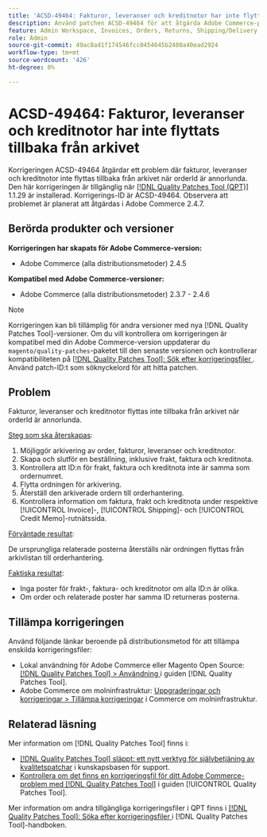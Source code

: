 ```yaml
---
title: 'ACSD-49464: Fakturor, leveranser och kreditnotor har inte flyttats tillbaka från arkivet'
description: Använd patchen ACSD-49464 för att åtgärda Adobe Commerce-problemet där fakturor, leveranser och kreditnotor inte flyttas tillbaka från arkivet när orderId är annorlunda.
feature: Admin Workspace, Invoices, Orders, Returns, Shipping/Delivery
role: Admin
source-git-commit: 49ac8ad1f174546fcc0454645b2480a40ead2924
workflow-type: tm+mt
source-wordcount: '426'
ht-degree: 0%

---
```


# ACSD-49464: Fakturor, leveranser och kreditnotor har inte flyttats tillbaka från arkivet

Korrigeringen ACSD-49464 åtgärdar ett problem där fakturor, leveranser och kreditnotor inte flyttas tillbaka från arkivet när orderId är annorlunda. Den här korrigeringen är tillgänglig när [[!DNL Quality Patches Tool (QPT)]](https://experienceleague.adobe.com/en/docs/commerce-knowledge-base/kb/announcements/commerce-announcements/magento-quality-patches-released-new-tool-to-self-serve-quality-patches) 1.1.29 är installerad. Korrigerings-ID är ACSD-49464. Observera att problemet är planerat att åtgärdas i Adobe Commerce 2.4.7.

## Berörda produkter och versioner

**Korrigeringen har skapats för Adobe Commerce-version:**

* Adobe Commerce (alla distributionsmetoder) 2.4.5

**Kompatibel med Adobe Commerce-versioner:**

* Adobe Commerce (alla distributionsmetoder) 2.3.7 - 2.4.6

>[!NOTE]
>
>Korrigeringen kan bli tillämplig för andra versioner med nya [!DNL Quality Patches Tool]-versioner. Om du vill kontrollera om korrigeringen är kompatibel med din Adobe Commerce-version uppdaterar du `magento/quality-patches`-paketet till den senaste versionen och kontrollerar kompatibiliteten på [[!DNL Quality Patches Tool]: Sök efter korrigeringsfiler ](https://experienceleague.adobe.com/tools/commerce-quality-patches/index.html). Använd patch-ID:t som söknyckelord för att hitta patchen.

## Problem

Fakturor, leveranser och kreditnotor flyttas inte tillbaka från arkivet när orderId är annorlunda.

<u>Steg som ska återskapas</u>:

1. Möjliggör arkivering av order, fakturor, leveranser och kreditnotor.
1. Skapa och slutför en beställning, inklusive frakt, faktura och kreditnota.
1. Kontrollera att ID:n för frakt, faktura och kreditnota inte är samma som ordernumret.
1. Flytta ordningen för arkivering.
1. Återställ den arkiverade ordern till orderhantering.
1. Kontrollera information om faktura, frakt och kreditnota under respektive [!UICONTROL Invoice]-, [!UICONTROL Shipping]- och [!UICONTROL Credit Memo]-rutnätssida.

<u>Förväntade resultat</u>:

De ursprungliga relaterade posterna återställs när ordningen flyttas från arkivlistan till orderhantering.

<u>Faktiska resultat</u>:

* Inga poster för frakt-, faktura- och kreditnotor om alla ID:n är olika.
* Om order och relaterade poster har samma ID returneras posterna.

## Tillämpa korrigeringen

Använd följande länkar beroende på distributionsmetod för att tillämpa enskilda korrigeringsfiler:

* Lokal användning för Adobe Commerce eller Magento Open Source: [[!DNL Quality Patches Tool] > Användning ](https://experienceleague.adobe.com/docs/commerce-operations/tools/quality-patches-tool/usage.html) i guiden [!DNL Quality Patches Tool].
* Adobe Commerce om molninfrastruktur: [Uppgraderingar och korrigeringar > Tillämpa korrigeringar](https://experienceleague.adobe.com/docs/commerce-cloud-service/user-guide/develop/upgrade/apply-patches.html) i Commerce om molninfrastruktur.

## Relaterad läsning

Mer information om [!DNL Quality Patches Tool] finns i:

* [[!DNL Quality Patches Tool] släppt: ett nytt verktyg för självbetjäning av kvalitetspatchar](https://experienceleague.adobe.com/en/docs/commerce-knowledge-base/kb/announcements/commerce-announcements/magento-quality-patches-released-new-tool-to-self-serve-quality-patches) i kunskapsbasen för support.
* [Kontrollera om det finns en korrigeringsfil för ditt Adobe Commerce-problem med  [!DNL Quality Patches Tool]](/help/tools/quality-patches-tool/patches-available-in-qpt/check-patch-for-magento-issue-with-magento-quality-patches.md) i guiden [!UICONTROL Quality Patches Tool].


Mer information om andra tillgängliga korrigeringsfiler i QPT finns i [[!DNL Quality Patches Tool]: Söka efter korrigeringsfiler ](https://experienceleague.adobe.com/tools/commerce-quality-patches/index.html) i [!DNL Quality Patches Tool]-handboken.
